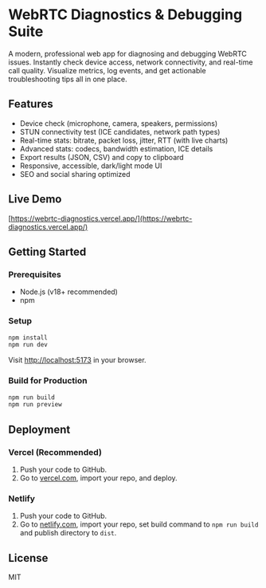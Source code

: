  # WebRTC Diagnostics & Debugging Suite  

A modern, professional web app for diagnosing and debugging WebRTC issues. Instantly check device access, network connectivity, and real-time call quality. Visualize metrics, log events, and get actionable troubleshooting tips all in one place. 

## Features  
- Device check (microphone, camera, speakers, permissions) 
- STUN connectivity test (ICE candidates, network path types) 
- Real-time stats: bitrate, packet loss, jitter, RTT (with live charts)   
- Advanced stats: codecs, bandwidth estimation, ICE details  
- Export results (JSON, CSV) and copy to clipboard       
- Responsive, accessible, dark/light mode UI      
- SEO and social sharing optimized  
     
## Live Demo    
[https://webrtc-diagnostics.vercel.app/](https://webrtc-diagnostics.vercel.app/) 
 
## Getting Started       
         
### Prerequisites       
- Node.js (v18+ recommended)      
- npm        
   
### Setup  
```bash   
npm install    
npm run dev 
```
Visit [http://localhost:5173](http://localhost:5173) in your browser.

### Build for Production
```bash
npm run build
npm run preview
```

## Deployment
### Vercel (Recommended)
1. Push your code to GitHub.
2. Go to [vercel.com](https://vercel.com/), import your repo, and deploy.

### Netlify
1. Push your code to GitHub.
2. Go to [netlify.com](https://netlify.com/), import your repo, set build command to `npm run build` and publish directory to `dist`.

## License
MIT
